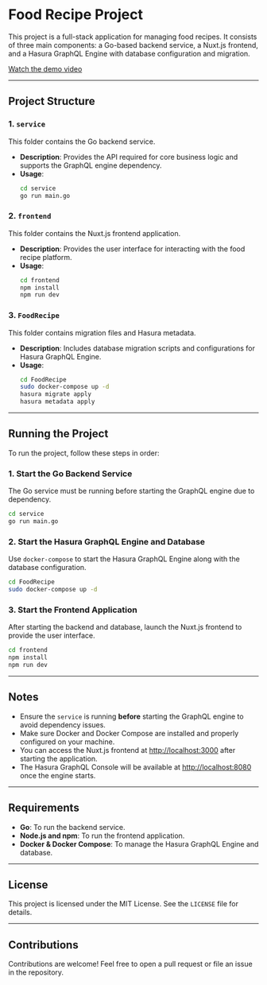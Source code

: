 # Food Recipe Project

This project is a full-stack application for managing food recipes. It consists of three main components: a Go-based backend service, a Nuxt.js frontend, and a Hasura GraphQL Engine with database configuration and migration.

<a href="[https://example.com/path/to/your/video.mp4](https://drive.google.com/file/d/1B-POPAETXUxu2Q7-3VbxgEWHre55fA3a/view?usp=sharing)" target="_blank">Watch the demo video</a>

---

## Project Structure

### 1. `service`
This folder contains the Go backend service.
- **Description**: Provides the API required for core business logic and supports the GraphQL engine dependency.
- **Usage**:
  ```bash
  cd service
  go run main.go
  ```

### 2. `frontend`
This folder contains the Nuxt.js frontend application.
- **Description**: Provides the user interface for interacting with the food recipe platform.
- **Usage**:
  ```bash
  cd frontend
  npm install
  npm run dev
  ```

### 3. `FoodRecipe`
This folder contains migration files and Hasura metadata.
- **Description**: Includes database migration scripts and configurations for Hasura GraphQL Engine.
- **Usage**:
  ```bash
  cd FoodRecipe
  sudo docker-compose up -d
  hasura migrate apply
  hasura metadata apply
  ```

---

## Running the Project

To run the project, follow these steps in order:

### 1. Start the Go Backend Service
The Go service must be running before starting the GraphQL engine due to dependency.
```bash
cd service
go run main.go
```

### 2. Start the Hasura GraphQL Engine and Database
Use `docker-compose` to start the Hasura GraphQL Engine along with the database configuration.
```bash
cd FoodRecipe
sudo docker-compose up -d
```

### 3. Start the Frontend Application
After starting the backend and database, launch the Nuxt.js frontend to provide the user interface.
```bash
cd frontend
npm install
npm run dev
```

---

## Notes
- Ensure the `service` is running **before** starting the GraphQL engine to avoid dependency issues.
- Make sure Docker and Docker Compose are installed and properly configured on your machine.
- You can access the Nuxt.js frontend at [http://localhost:3000](http://localhost:3000) after starting the application.
- The Hasura GraphQL Console will be available at [http://localhost:8080](http://localhost:8080) once the engine starts.

---

## Requirements
- **Go**: To run the backend service.
- **Node.js and npm**: To run the frontend application.
- **Docker & Docker Compose**: To manage the Hasura GraphQL Engine and database.

---

## License
This project is licensed under the MIT License. See the `LICENSE` file for details.

---

## Contributions
Contributions are welcome! Feel free to open a pull request or file an issue in the repository.


